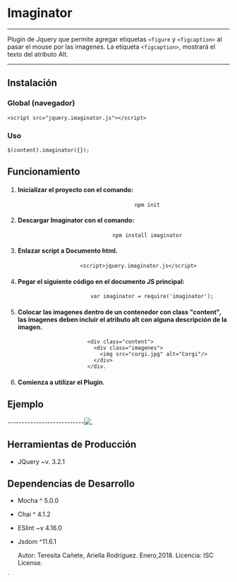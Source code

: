# Imaginator

- - -


Plugin de Jquery que permite agregar etiquetas `<figure` y `<figcaption>` al pasar el mouse por las imagenes. La etiqueta `<figcaption>`, mostrará el texto del atributo Alt.

- - -

## Instalación
### Global (navegador)

`<script src="jquery.imaginator.js"></script>`

### Uso

`$(content).imaginator({});
`

## Funcionamiento
1. ####  Inicializar el proyecto con el comando:
                                            npm init

2. ####  Descargar Imaginator con el comando:
                                     npm install imaginator
                        
3. #### Enlazar script a Documento html.
`                       <script>jquery.imaginator.js</script>`

4. #### Pegar el siguiente código en el documento JS principal:

                              var imaginator = require('imaginator');
                   
5. #### Colocar las imagenes dentro de un contenedor con class "content", las imagenes deben incluir el atributo alt con alguna descripción de la imagen.

                             <div class="content">
                               <div class="imagenes">
                                 <img src="corgi.jpg" alt="Corgi"/>
                               </div>
                             </div.


6. #### Comienza a utilizar el Plugin.

## Ejemplo

---------------------------![](https://media.giphy.com/media/xThtacKxgD3QBRdMLm/giphy.gif).

## Herramientas de Producción
- JQuery ~v. 3.2.1

## Dependencias de Desarrollo
- Mocha ^ 5.0.0
- Chai ^ 4.1.2
- ESlint ~v 4.16.0
- Jsdom ^11.6.1


	Autor: Teresita Cañete,
           Ariella Rodríguez.
           Enero,2018.
    Licencia: ISC License.
    



    
    
     
`


